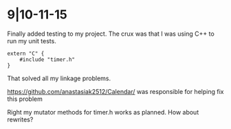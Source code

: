 # 9|10-11-15
Finally added testing to my project. The crux was that I was using C++ to run my unit tests.
    
    extern "C" {
        #include "timer.h"
    }
    
That solved all my linkage problems.

https://github.com/anastasiak2512/Calendar/ was responsible for helping fix this problem
 
Right my mutator methods for timer.h works as planned. How about rewrites?
